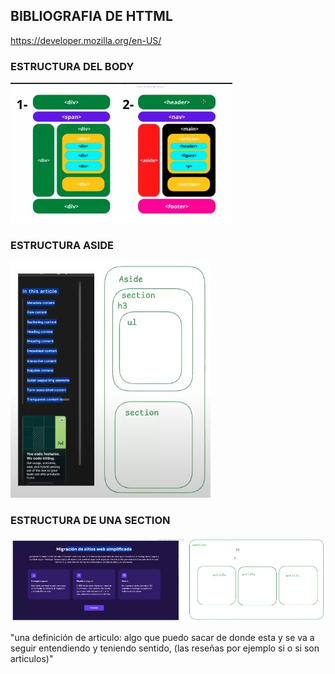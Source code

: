 ## BIBLIOGRAFIA DE HTTML ##
https://developer.mozilla.org/en-US/

###  ESTRUCTURA DEL BODY  ###
![alt text](./estructuraBody.png)

###  ESTRUCTURA ASIDE  ###
![alt text](estructuraAside.png)

###  ESTRUCTURA DE UNA SECTION   ###
![alt text](estructuraSection.png)

"una definición de articulo: algo que puedo sacar de donde esta y se va a seguir 
 entendiendo y teniendo sentido, (las reseñas por ejemplo si o si son articulos)"